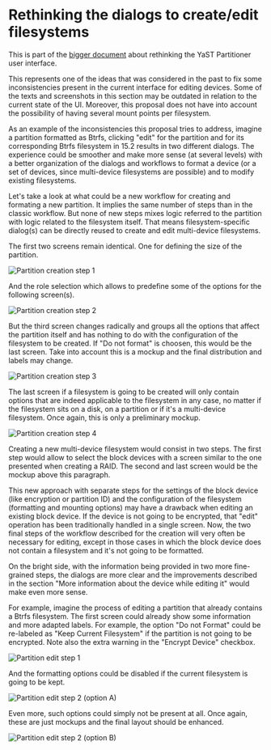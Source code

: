 # Rethinking the dialogs to create/edit filesystems

This is part of the [bigger document](../../partitioner_ui.md) about rethinking the YaST Partitioner
user interface.

This represents one of the ideas that was considered in the past to fix some inconsistencies present
in the current interface for editing devices. Some of the texts and screenshots in this section may
be outdated in relation to the current state of the UI. Moreover, this proposal does not have into
account the possibility of having several mount points per filesystem.

As an example of the inconsistencies this proposal tries to address, imagine a partition formatted
as Btrfs, clicking "edit" for the partition and for its corresponding Btrfs filesystem in 15.2
results in two different dialogs. The experience could be smoother and make more sense (at several
levels) with a better organization of the dialogs and workflows to format a device (or a set of
devices, since multi-device filesystems are possible) and to modify existing filesystems.

Let's take a look at what could be a new workflow for creating and formating a new partition. It
implies the same number of steps than in the classic workflow. But none of new steps mixes logic
referred to the partition with logic related to the filesystem itself. That means
filesystem-specific dialog(s) can be directly reused to create and edit multi-device filesystems.

The first two screens remain identical. One for defining the size of the partition.

![Partition creation step 1](../img/new_part_1.png)

And the role selection which allows to predefine some of the options for the following screen(s).

![Partition creation step 2](../img/new_part_2.png)

But the third screen changes radically and groups all the options that affect the partition itself
and has nothing to do with the configuration of the filesystem to be created. If "Do not format" is
choosen, this would be the last screen. Take into account this is a mockup and the final
distribution and labels may change.

![Partition creation step 3](../img/new_part_3.png)

The last screen if a filesystem is going to be created will only contain options that are indeed
applicable to the filesystem in any case, no matter if the filesystem sits on a disk, on a partition
or if it's a multi-device filesystem. Once again, this is only a preliminary mockup.

![Partition creation step 4](../img/new_part_4.png)

Creating a new multi-device filesystem would consist in two steps. The first step would allow to
select the block devices with a screen similar to the one presented when creating a RAID. The second
and last screen would be the mockup above this paragraph.

This new approach with separate steps for the settings of the block device (like encryption or
partition ID) and the configuration of the filesystem (formatting and mounting options) may have a
drawback when editing an existing block device. If the device is not going to be encrypted, that
"edit" operation has been traditionally handled in a single screen. Now, the two final steps of the
workflow described for the creation will very often be necessary for editing, except in those cases
in which the block device does not contain a filesystem and it's not going to be formatted.

On the bright side, with the information being provided in two more fine-grained steps, the dialogs
are more clear and the improvements described in the section "More information about the device
while editing it" would make even more sense.

For example, imagine the process of editing a partition that already contains a Btrfs filesystem.
The first screen could already show some information and more adapted labels. For example, the
option "Do not Format" could be re-labeled as "Keep Current Filesystem" if the partition is not
going to be encrypted. Note also the extra warning in the "Encrypt Device" checkbox.

![Partition edit step 1](../img/edit_btrfs_part_1.png)

And the formatting options could be disabled if the current filesystem is going to be kept.

![Partition edit step 2 (option A)](../img/edit_btrfs_part_2a.png)

Even more, such options could simply not be present at all. Once again, these are just mockups and
the final layout should be enhanced.

![Partition edit step 2 (option B)](../img/edit_btrfs_part_2b.png)

